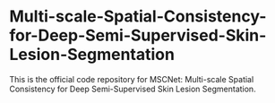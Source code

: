 # Multi-scale-Spatial-Consistency-for-Deep-Semi-Supervised-Skin-Lesion-Segmentation
This is the official code repository for MSCNet: Multi-scale Spatial Consistency  for Deep Semi-Supervised Skin Lesion Segmentation.
